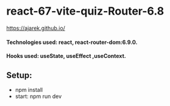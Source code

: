 # react-67-vite-quiz-Router-6.8
https://ajarek.github.io/

#### Technologies used: react, react-router-dom:6.9.0.
#### Hooks used: useState,  useEffect ,useContext.
## Setup:
* npm install
* start: npm run dev

